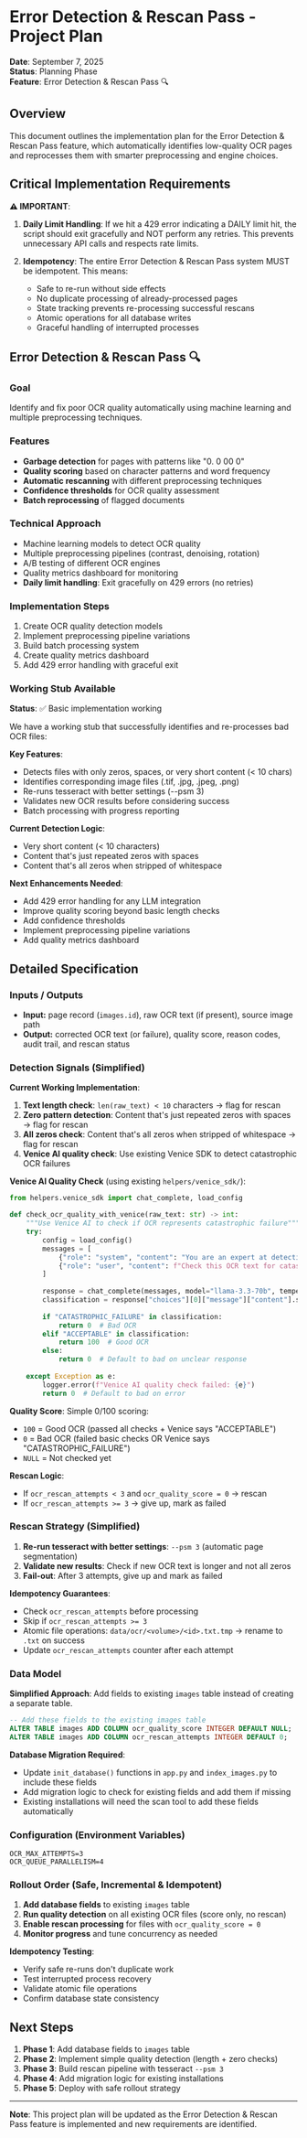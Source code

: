 # Error Detection & Rescan Pass - Project Plan

**Date**: September 7, 2025  
**Status**: Planning Phase  
**Feature**: Error Detection & Rescan Pass 🔍

## Overview

This document outlines the implementation plan for the Error Detection & Rescan Pass feature, which automatically identifies low-quality OCR pages and reprocesses them with smarter preprocessing and engine choices.

## Critical Implementation Requirements

**⚠️ IMPORTANT**: 
1. **Daily Limit Handling**: If we hit a 429 error indicating a DAILY limit hit, the script should exit gracefully and NOT perform any retries. This prevents unnecessary API calls and respects rate limits.

2. **Idempotency**: The entire Error Detection & Rescan Pass system MUST be idempotent. This means:
   - Safe to re-run without side effects
   - No duplicate processing of already-processed pages
   - State tracking prevents re-processing successful rescans
   - Atomic operations for all database writes
   - Graceful handling of interrupted processes

## Error Detection & Rescan Pass 🔍

### Goal
Identify and fix poor OCR quality automatically using machine learning and multiple preprocessing techniques.

### Features
- **Garbage detection** for pages with patterns like "0. 0 00 0"
- **Quality scoring** based on character patterns and word frequency
- **Automatic rescanning** with different preprocessing techniques
- **Confidence thresholds** for OCR quality assessment
- **Batch reprocessing** of flagged documents

### Technical Approach
- Machine learning models to detect OCR quality
- Multiple preprocessing pipelines (contrast, denoising, rotation)
- A/B testing of different OCR engines
- Quality metrics dashboard for monitoring
- **Daily limit handling**: Exit gracefully on 429 errors (no retries)

### Implementation Steps
1. Create OCR quality detection models
2. Implement preprocessing pipeline variations
3. Build batch processing system
4. Create quality metrics dashboard
5. Add 429 error handling with graceful exit

### Working Stub Available
**Status**: ✅ Basic implementation working

We have a working stub that successfully identifies and re-processes bad OCR files:

**Key Features**:
- Detects files with only zeros, spaces, or very short content (< 10 chars)
- Identifies corresponding image files (.tif, .jpg, .jpeg, .png)
- Re-runs tesseract with better settings (--psm 3)
- Validates new OCR results before considering success
- Batch processing with progress reporting

**Current Detection Logic**:
- Very short content (< 10 characters)
- Content that's just repeated zeros with spaces
- Content that's all zeros when stripped of whitespace

**Next Enhancements Needed**:
- Add 429 error handling for any LLM integration
- Improve quality scoring beyond basic length checks
- Add confidence thresholds
- Implement preprocessing pipeline variations
- Add quality metrics dashboard

## Detailed Specification

### Inputs / Outputs
* **Input:** page record (`images.id`), raw OCR text (if present), source image path
* **Output:** corrected OCR text (or failure), quality score, reason codes, audit trail, and rescan status

### Detection Signals (Simplified)
**Current Working Implementation**:
1. **Text length check**: `len(raw_text) < 10` characters → flag for rescan
2. **Zero pattern detection**: Content that's just repeated zeros with spaces → flag for rescan  
3. **All zeros check**: Content that's all zeros when stripped of whitespace → flag for rescan
4. **Venice AI quality check**: Use existing Venice SDK to detect catastrophic OCR failures

**Venice AI Quality Check** (using existing `helpers/venice_sdk/`):
```python
from helpers.venice_sdk import chat_complete, load_config

def check_ocr_quality_with_venice(raw_text: str) -> int:
    """Use Venice AI to check if OCR represents catastrophic failure"""
    try:
        config = load_config()
        messages = [
            {"role": "system", "content": "You are an expert at detecting catastrophic OCR failures in legal documents. Analyze this OCR text and determine if it represents a complete failure of OCR processing. CATASTROPHIC FAILURE INDICATORS: Text is mostly or entirely garbled characters, repeated patterns that make no sense (like '0 0 00 0' or '### ###'), text that appears to be random characters or symbols, content that is clearly not English words or legal text, text that looks like it came from a corrupted or unreadable image. GOOD OCR INDICATORS: Contains recognizable English words, has proper legal terminology, contains dates, names, or document references, has readable sentence structure (even with minor OCR errors). Respond with ONLY: 'CATASTROPHIC_FAILURE' if the OCR is completely unusable, 'ACCEPTABLE' if the OCR is readable despite minor errors. Do not provide explanations or corrections, just the classification."},
            {"role": "user", "content": f"Check this OCR text for catastrophic failure:\n\n{raw_text}"}
        ]
        
        response = chat_complete(messages, model="llama-3.3-70b", temperature=0.1)
        classification = response["choices"][0]["message"]["content"].strip().upper()
        
        if "CATASTROPHIC_FAILURE" in classification:
            return 0  # Bad OCR
        elif "ACCEPTABLE" in classification:
            return 100  # Good OCR
        else:
            return 0  # Default to bad on unclear response
            
    except Exception as e:
        logger.error(f"Venice AI quality check failed: {e}")
        return 0  # Default to bad on error
```

**Quality Score**: Simple 0/100 scoring:
- `100` = Good OCR (passed all checks + Venice says "ACCEPTABLE")
- `0` = Bad OCR (failed basic checks OR Venice says "CATASTROPHIC_FAILURE")
- `NULL` = Not checked yet

**Rescan Logic**: 
- If `ocr_rescan_attempts < 3` and `ocr_quality_score = 0` → rescan
- If `ocr_rescan_attempts >= 3` → give up, mark as failed

### Rescan Strategy (Simplified)
1. **Re-run tesseract with better settings**: `--psm 3` (automatic page segmentation)
2. **Validate new results**: Check if new OCR text is longer and not all zeros
3. **Fail-out**: After 3 attempts, give up and mark as failed

**Idempotency Guarantees**:
- Check `ocr_rescan_attempts` before processing
- Skip if `ocr_rescan_attempts >= 3`
- Atomic file operations: `data/ocr/<volume>/<id>.txt.tmp` → rename to `.txt` on success
- Update `ocr_rescan_attempts` counter after each attempt

### Data Model
**Simplified Approach**: Add fields to existing `images` table instead of creating a separate table.

```sql
-- Add these fields to the existing images table
ALTER TABLE images ADD COLUMN ocr_quality_score INTEGER DEFAULT NULL;  -- 0-100, NULL = not checked yet
ALTER TABLE images ADD COLUMN ocr_rescan_attempts INTEGER DEFAULT 0;   -- for idempotency (max 3)
```

**Database Migration Required**:
- Update `init_database()` functions in `app.py` and `index_images.py` to include these fields
- Add migration logic to check for existing fields and add them if missing
- Existing installations will need the scan tool to add these fields automatically

### Configuration (Environment Variables)
```
OCR_MAX_ATTEMPTS=3
OCR_QUEUE_PARALLELISM=4
```

### Rollout Order (Safe, Incremental & Idempotent)
1. **Add database fields** to existing `images` table
2. **Run quality detection** on all existing OCR files (score only, no rescan)
3. **Enable rescan processing** for files with `ocr_quality_score = 0`
4. **Monitor progress** and tune concurrency as needed

**Idempotency Testing**:
- Verify safe re-runs don't duplicate work
- Test interrupted process recovery
- Validate atomic file operations
- Confirm database state consistency

## Next Steps

1. **Phase 1**: Add database fields to `images` table
2. **Phase 2**: Implement simple quality detection (length + zero checks)
3. **Phase 3**: Build rescan pipeline with tesseract `--psm 3`
4. **Phase 4**: Add migration logic for existing installations
5. **Phase 5**: Deploy with safe rollout strategy

---

**Note**: This project plan will be updated as the Error Detection & Rescan Pass feature is implemented and new requirements are identified.
